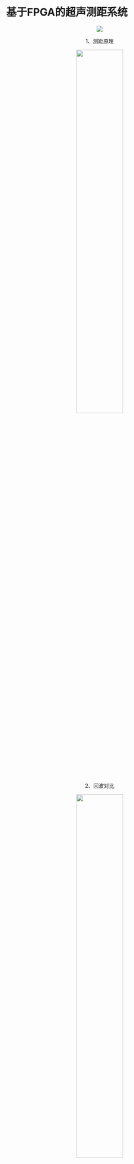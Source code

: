 # 基于FPGA的超声测距系统

<div align=center><img src="https://user-images.githubusercontent.com/67160323/177037744-6aa62dde-4632-4a90-97c9-1ce6302df898.png"/>

1、测距原理

<div align=center><img src="https://user-images.githubusercontent.com/67160323/177037670-c0b9cd4b-ba3e-43d1-b545-118892c7e7e2.jpg" width = 50% height = 50% />

2、回波对比

<div align=center><img src="https://user-images.githubusercontent.com/67160323/177037680-45dd6e03-8dbb-4ae3-9112-9026b2122a68.jpg" width = 50% height = 50% />

3、测距效果
